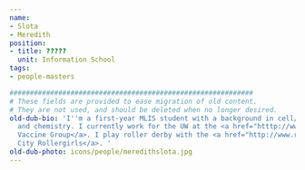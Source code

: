 ```yaml
---
name:
- Slota
- Meredith
position:
- title: ?????
  unit: Information School
tags:
- people-masters

############################################################
# These fields are provided to ease migration of old content.
# They are not used, and should be deleted when no longer desired.
old-dub-bio: 'I''m a first-year MLIS student with a background in cell/molecular biology
  and chemistry. I currently work for the UW at the <a href="htttp://www.tumorvaccinegroup.org">Tumor
  Vaccine Group</a>. I play roller derby with the <a href="http://www.ratcityrollergirls.com">Rat
  City Rollergirls</a>. '
old-dub-photo: icons/people/meredithslota.jpg
---
```

